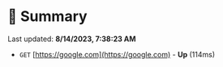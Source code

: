 # 📖 Summary
Last updated: **8/14/2023, 7:38:23 AM**

- `GET` [https://google.com](https://google.com) - **Up** (114ms)

